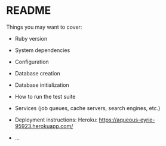 # README

Things you may want to cover:

* Ruby version

* System dependencies

* Configuration

* Database creation

* Database initialization

* How to run the test suite

* Services (job queues, cache servers, search engines, etc.)

* Deployment instructions: Heroku: https://aqueous-eyrie-95923.herokuapp.com/

* ...
